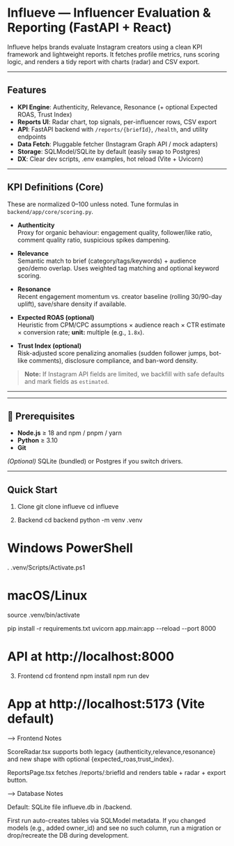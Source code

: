 # Influeve — Influencer Evaluation & Reporting (FastAPI + React)

Influeve helps brands evaluate Instagram creators using a clean KPI framework and lightweight reports. It fetches profile metrics, runs scoring logic, and renders a tidy report with charts (radar) and CSV export.

---

## Features

- **KPI Engine**: Authenticity, Relevance, Resonance (+ optional Expected ROAS, Trust Index)
- **Reports UI**: Radar chart, top signals, per-influencer rows, CSV export
- **API**: FastAPI backend with `/reports/{briefId}`, `/health`, and utility endpoints
- **Data Fetch**: Pluggable fetcher (Instagram Graph API / mock adapters)
- **Storage**: SQLModel/SQLite by default (easily swap to Postgres)
- **DX**: Clear dev scripts, .env examples, hot reload (Vite + Uvicorn)

---

## KPI Definitions (Core)

These are normalized 0–100 unless noted. Tune formulas in `backend/app/core/scoring.py`.

- **Authenticity**  
  Proxy for organic behaviour: engagement quality, follower/like ratio, comment quality ratio, suspicious spikes dampening.

- **Relevance**  
  Semantic match to brief (category/tags/keywords) + audience geo/demo overlap. Uses weighted tag matching and optional keyword scoring.

- **Resonance**  
  Recent engagement momentum vs. creator baseline (rolling 30/90-day uplift), save/share density if available.

- **Expected ROAS (optional)**  
  Heuristic from CPM/CPC assumptions × audience reach × CTR estimate × conversion rate; **unit:** multiple (e.g., `1.8x`).

- **Trust Index (optional)**  
  Risk-adjusted score penalizing anomalies (sudden follower jumps, bot-like comments), disclosure compliance, and ban-word density.

> **Note:** If Instagram API fields are limited, we backfill with safe defaults and mark fields as `estimated`.

---


---

## 🔧 Prerequisites

- **Node.js** ≥ 18 and npm / pnpm / yarn
- **Python** ≥ 3.10
- **Git**

*(Optional)* SQLite (bundled) or Postgres if you switch drivers.

---

## Quick Start
1) Clone
git clone <your-repo-url> influeve
cd influeve

2) Backend
cd backend
python -m venv .venv
# Windows PowerShell
. .venv/Scripts/Activate.ps1
# macOS/Linux
source .venv/bin/activate

pip install -r requirements.txt
uvicorn app.main:app --reload --port 8000
# API at http://localhost:8000

3) Frontend
cd frontend
npm install
npm run dev
# App at http://localhost:5173 (Vite default)

--> Frontend Notes

ScoreRadar.tsx supports both legacy {authenticity,relevance,resonance} and new shape with optional {expected_roas,trust_index}.

ReportsPage.tsx fetches /reports/:briefId and renders table + radar + export button.

--> Database Notes

Default: SQLite file influeve.db in /backend.

First run auto-creates tables via SQLModel metadata. If you changed models (e.g., added owner_id) and see no such column, run a migration or drop/recreate the DB during development.
